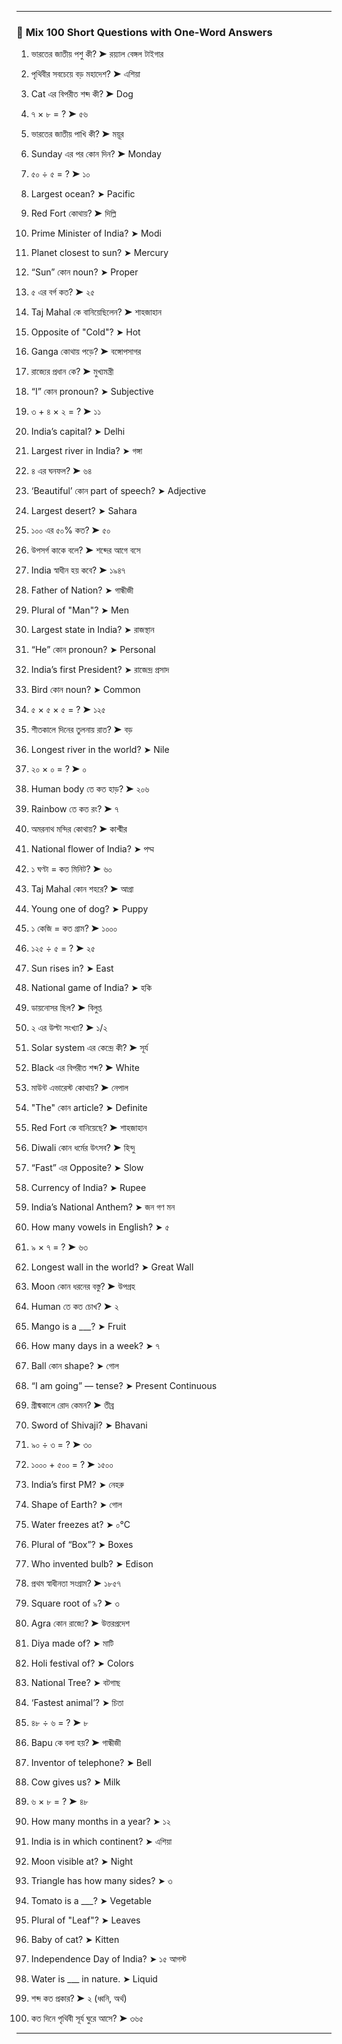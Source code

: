 
---

### 📝 **Mix 100 Short Questions with One-Word Answers**

1. ভারতের জাতীয় পশু কী?
   ➤ রয়্যাল বেঙ্গল টাইগার

2. পৃথিবীর সবচেয়ে বড় মহাদেশ?
   ➤ এশিয়া

3. Cat এর বিপরীত শব্দ কী?
   ➤ Dog

4. ৭ × ৮ = ?
   ➤ ৫৬

5. ভারতের জাতীয় পাখি কী?
   ➤ ময়ূর

6. Sunday এর পর কোন দিন?
   ➤ Monday

7. ৫০ ÷ ৫ = ?
   ➤ ১০

8. Largest ocean?
   ➤ Pacific

9. Red Fort কোথায়?
   ➤ দিল্লি

10. Prime Minister of India?
    ➤ Modi

11. Planet closest to sun?
    ➤ Mercury

12. “Sun” কোন noun?
    ➤ Proper

13. ৫ এর বর্গ কত?
    ➤ ২৫

14. Taj Mahal কে বানিয়েছিলেন?
    ➤ শাহজাহান

15. Opposite of "Cold"?
    ➤ Hot

16. Ganga কোথায় পড়ে?
    ➤ বঙ্গোপসাগর

17. রাজ্যের প্রধান কে?
    ➤ মুখ্যমন্ত্রী

18. “I” কোন pronoun?
    ➤ Subjective

19. ৩ + ৪ × ২ = ?
    ➤ ১১

20. India’s capital?
    ➤ Delhi

21. Largest river in India?
    ➤ গঙ্গা

22. ৪ এর ঘনফল?
    ➤ ৬৪

23. ‘Beautiful’ কোন part of speech?
    ➤ Adjective

24. Largest desert?
    ➤ Sahara

25. ১০০ এর ৫০% কত?
    ➤ ৫০

26. উপসর্গ কাকে বলে?
    ➤ শব্দের আগে বসে

27. India স্বাধীন হয় কবে?
    ➤ ১৯৪৭

28. Father of Nation?
    ➤ গান্ধীজী

29. Plural of "Man"?
    ➤ Men

30. Largest state in India?
    ➤ রাজস্থান

31. “He” কোন pronoun?
    ➤ Personal

32. India’s first President?
    ➤ রাজেন্দ্র প্রসাদ

33. Bird কোন noun?
    ➤ Common

34. ৫ × ৫ × ৫ = ?
    ➤ ১২৫

35. শীতকালে দিনের তুলনায় রাত?
    ➤ বড়

36. Longest river in the world?
    ➤ Nile

37. ২০ × ০ = ?
    ➤ ০

38. Human body তে কত হাড়?
    ➤ ২০৬

39. Rainbow তে কত রং?
    ➤ ৭

40. অমরনাথ মন্দির কোথায়?
    ➤ কাশ্মীর

41. National flower of India?
    ➤ পদ্ম

42. ১ ঘণ্টা = কত মিনিট?
    ➤ ৬০

43. Taj Mahal কোন শহরে?
    ➤ আগ্রা

44. Young one of dog?
    ➤ Puppy

45. ১ কেজি = কত গ্রাম?
    ➤ ১০০০

46. ১২৫ ÷ ৫ = ?
    ➤ ২৫

47. Sun rises in?
    ➤ East

48. National game of India?
    ➤ হকি

49. ডায়নোসর ছিল?
    ➤ বিলুপ্ত

50. ২ এর উল্টা সংখ্যা?
    ➤ ১/২

51. Solar system এর কেন্দ্রে কী?
    ➤ সূর্য

52. Black এর বিপরীত শব্দ?
    ➤ White

53. মাউন্ট এভারেস্ট কোথায়?
    ➤ নেপাল

54. "The" কোন article?
    ➤ Definite

55. Red Fort কে বানিয়েছে?
    ➤ শাহজাহান

56. Diwali কোন ধর্মের উৎসব?
    ➤ হিন্দু

57. “Fast” এর Opposite?
    ➤ Slow

58. Currency of India?
    ➤ Rupee

59. India’s National Anthem?
    ➤ জন গণ মন

60. How many vowels in English?
    ➤ ৫

61. ৯ × ৭ = ?
    ➤ ৬৩

62. Longest wall in the world?
    ➤ Great Wall

63. Moon কোন ধরনের বস্তু?
    ➤ উপগ্রহ

64. Human তে কত চোখ?
    ➤ ২

65. Mango is a \_\_\_?
    ➤ Fruit

66. How many days in a week?
    ➤ ৭

67. Ball কোন shape?
    ➤ গোল

68. “I am going” — tense?
    ➤ Present Continuous

69. গ্রীষ্মকালে রোদ কেমন?
    ➤ তীব্র

70. Sword of Shivaji?
    ➤ Bhavani

71. ৯০ ÷ ৩ = ?
    ➤ ৩০

72. ১০০০ + ৫০০ = ?
    ➤ ১৫০০

73. India’s first PM?
    ➤ নেহরু

74. Shape of Earth?
    ➤ গোল

75. Water freezes at?
    ➤ ০°C

76. Plural of “Box”?
    ➤ Boxes

77. Who invented bulb?
    ➤ Edison

78. প্রথম স্বাধীনতা সংগ্রাম?
    ➤ ১৮৫৭

79. Square root of ৯?
    ➤ ৩

80. Agra কোন রাজ্যে?
    ➤ উত্তরপ্রদেশ

81. Diya made of?
    ➤ মাটি

82. Holi festival of?
    ➤ Colors

83. National Tree?
    ➤ বটগাছ

84. ‘Fastest animal’?
    ➤ চিতা

85. ৪৮ ÷ ৬ = ?
    ➤ ৮

86. Bapu কে বলা হয়?
    ➤ গান্ধীজী

87. Inventor of telephone?
    ➤ Bell

88. Cow gives us?
    ➤ Milk

89. ৬ × ৮ = ?
    ➤ ৪৮

90. How many months in a year?
    ➤ ১২

91. India is in which continent?
    ➤ এশিয়া

92. Moon visible at?
    ➤ Night

93. Triangle has how many sides?
    ➤ ৩

94. Tomato is a \_\_\_?
    ➤ Vegetable

95. Plural of "Leaf"?
    ➤ Leaves

96. Baby of cat?
    ➤ Kitten

97. Independence Day of India?
    ➤ ১৫ আগস্ট

98. Water is \_\_\_ in nature.
    ➤ Liquid

99. শব্দ কত প্রকার?
    ➤ ২ (ধ্বনি, অর্থ)

100. কত দিনে পৃথিবী সূর্য ঘুরে আসে?
     ➤ ৩৬৫

---